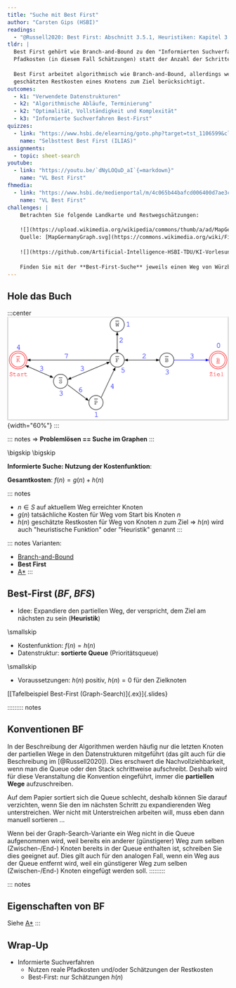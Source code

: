 ```yaml
---
title: "Suche mit Best First"
author: "Carsten Gips (HSBI)"
readings:
  - "@Russell2020: Best First: Abschnitt 3.5.1, Heuristiken: Kapitel 3.6"
tldr: |
  Best First gehört wie Branch-and-Bound zu den "Informierten Suchverfahren": Es werden
  Pfadkosten (in diesem Fall Schätzungen) statt der Anzahl der Schritte berücksichtigt.

  Best First arbeitet algorithmisch wie Branch-and-Bound, allerdings werden immer nur die
  geschätzten Restkosten eines Knotens zum Ziel berücksichtigt.
outcomes:
  - k1: "Verwendete Datenstrukturen"
  - k2: "Algorithmische Abläufe, Terminierung"
  - k2: "Optimalität, Vollständigkeit und Komplexität"
  - k3: "Informierte Suchverfahren Best-First"
quizzes:
  - link: "https://www.hsbi.de/elearning/goto.php?target=tst_1106599&client_id=FH-Bielefeld"
    name: "Selbsttest Best First (ILIAS)"
assignments:
  - topic: sheet-search
youtube:
  - link: "https://youtu.be/`dNyLOQuD_aI`{=markdown}"
    name: "VL Best First"
fhmedia:
  - link: "https://www.hsbi.de/medienportal/m/4c065b44bafcd006400d7ae3ccdc25e04577d164e1aa0e118e29fa643b53bfbcaaa14dd12b93fa89105abc6f782947f7c04c849fb673a92c710da5c6b8c99083"
    name: "VL Best First"
challenges: |
    Betrachten Sie folgende Landkarte und Restwegschätzungen:

    ![](https://upload.wikimedia.org/wikipedia/commons/thumb/a/ad/MapGermanyGraph.svg/476px-MapGermanyGraph.svg.png)
    Quelle: [MapGermanyGraph.svg](https://commons.wikimedia.org/wiki/File:MapGermanyGraph.svg) by [Regnaron](https://de.wikipedia.org/wiki/Benutzer:Regnaron) and [Jahobr](https://commons.wikimedia.org/wiki/User:Jahobr) on Wikimedia Commons ([Public Domain](https://en.wikipedia.org/wiki/en:public_domain))

    ![](https://github.com/Artificial-Intelligence-HSBI-TDU/KI-Vorlesung/blob/master/lecture/searching/images/challenge.png)

    Finden Sie mit der **Best-First-Suche** jeweils einen Weg von Würzburg nach München. Vergleichen Sie das Ergebnis mit der Gradienten-Suche.
---
```



## Hole das Buch

:::center
![](images/graph.png){width="60%"}
:::

::: notes
=> **Problemlösen == Suche im Graphen**
:::

\bigskip
\bigskip

**Informierte Suche: Nutzung der Kostenfunktion**:

**Gesamtkosten**: $f(n) = g(n) + h(n)$

::: notes
*   $n \in S$ auf aktuellem Weg erreichter Knoten
*   $g(n)$ tatsächliche Kosten für Weg vom Start bis Knoten $n$
*   $h(n)$ geschätzte Restkosten für Weg von Knoten $n$ zum Ziel
    => $h(n)$ wird auch "heuristische Funktion" oder "Heuristik" genannt
:::

::: notes
Varianten:
*   [Branch-and-Bound](search3-branchandbound.md)
*   **Best First**
*   [A*](search5-astar.md)
:::

## Best-First (*BF*, *BFS*)

*   Idee: Expandiere den partiellen Weg, der verspricht, dem Ziel am
    nächsten zu sein (**Heuristik**)

\smallskip

*   Kostenfunktion: $f(n) = h(n)$
*   Datenstruktur: **sortierte Queue** (Prioritätsqueue)

\smallskip

*   Voraussetzungen: $h(n)$ positiv, $h(n) = 0$ für den Zielknoten

[[Tafelbeispiel Best-First (Graph-Search)]{.ex}]{.slides}


::::::::: notes
## Konventionen BF

In der Beschreibung der Algorithmen werden häufig nur die letzten Knoten der partiellen Wege
in den Datenstrukturen mitgeführt (das gilt auch für die Beschreibung im [@Russell2020]). Dies
erschwert die Nachvollziehbarkeit, wenn man die Queue oder den Stack schrittweise aufschreibt.
Deshalb wird für diese Veranstaltung die Konvention eingeführt, immer die **partiellen Wege**
aufzuschreiben.

Auf dem Papier sortiert sich die Queue schlecht, deshalb können Sie darauf verzichten,
wenn Sie den im nächsten Schritt zu expandierenden Weg unterstreichen. Wer nicht mit
Unterstreichen arbeiten will, muss eben dann manuell sortieren ...

Wenn bei der Graph-Search-Variante ein Weg nicht in die Queue aufgenommen wird, weil
bereits ein anderer (günstigerer) Weg zum selben (Zwischen-/End-) Knoten bereits in der
Queue enthalten ist, schreiben Sie dies geeignet auf. Dies gilt auch für den analogen
Fall, wenn ein Weg aus der Queue entfernt wird, weil ein günstigerer Weg zum selben
(Zwischen-/End-) Knoten eingefügt werden soll.
:::::::::


::: notes
## Eigenschaften von BF

Siehe [A*](search5-astar.md)
:::


## Wrap-Up

*   Informierte Suchverfahren
    *   Nutzen reale Pfadkosten und/oder Schätzungen der Restkosten
    *   Best-First: nur Schätzungen $h(n)$
